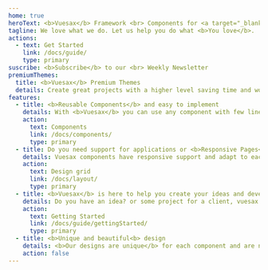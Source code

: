 ```yaml
---
home: true
heroText: <b>Vuesax</b> Framework <br> Components for <a target="_blank" href="https://vuejs.org/" >Vuejs</a>
tagline: We love what we do. Let us help you do what <b>You love</b>.
actions:
  - text: Get Started
    link: /docs/guide/
    type: primary
suscribe: <b>Subscribe</b> to our <br> Weekly Newsletter
premiumThemes:
  title: <b>Vuesax</b> Premium Themes
  details: Create great projects with a higher level saving time and work with the themes created with vuesax
features:
  - title: <b>Reusable Components</b> and easy to implement
    details: With <b>Vuesax</b> you can use any component with few lines of code <br> and with great customization, and most importantly very easy to use and understand.
    action:
      text: Components
      link: /docs/components/
      type: primary
  - title: Do you need support for applications or <b>Responsive Pages</b>?
    details: Vuesax components have responsive support and adapt to each type of size, apart from that you can easily use the grid components to generate <b>visual changes based on screen size</b> either a <b>phone</b>, <b>tablet</b> or <b>desktop</b>.
    action:
      text: Design grid
      link: /docs/layout/
      type: primary
  - title: <b>Vuesax</b> is here to help you create your ideas and develop those <b>great projects</b>
    details: Do you have an idea? or some project for a client, vuesax can help you <b>create faster and work less</b> giving you everything you need to implement an interface from the simplest to the most complex.
    action: 
      text: Getting Started
      link: /docs/guide/gettingStarted/
      type: primary
  - title: <b>Unique and beautiful<b> design
    details: <b>Our designs are unique</b> for each component and are not anchored to any visual trends or design rules, which makes us unique and of course your projects as well.
    action: false
---
```


